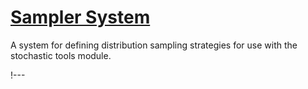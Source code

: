 # [Sampler System](syntax/Samplers/index.md)

A system for defining distribution sampling strategies for use with the stochastic tools module.

!---
